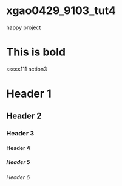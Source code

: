 # xgao0429_9103_tut4
happy project
# This is bold

sssss111
action3
# Header 1
## Header 2
### Header 3
#### Header 4
##### Header 5
###### Header 6
